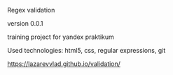 Regex validation

version 0.0.1

training project for yandex praktikum

Used technologies: html5, css, regular expressions, git

https://lazarevvlad.github.io/validation/
